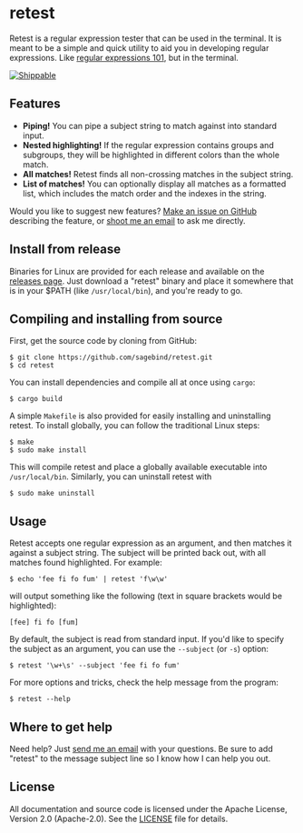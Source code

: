 # retest
Retest is a regular expression tester that can be used in the terminal. It is meant to be a simple and quick utility to aid you in developing regular expressions. Like [regular expressions 101](https://regex101.com), but in the terminal.

[![Shippable](https://img.shields.io/shippable/59f4fe46e07b7707001812ad.svg)](https://app.shippable.com/github/sagebind/retest)

## Features
- **Piping!** You can pipe a subject string to match against into standard input.
- **Nested highlighting!** If the regular expression contains groups and subgroups, they will be highlighted in different colors than the whole match.
- **All matches!** Retest finds all non-crossing matches in the subject string.
- **List of matches!** You can optionally display all matches as a formatted list, which includes the match order and the indexes in the string.

Would you like to suggest new features? [Make an issue on GitHub](https://github.com/sagebind/retest/issues/new) describing the feature, or [shoot me an email](mailto:me@stephencoakley.com) to ask me directly.

## Install from release
Binaries for Linux are provided for each release and available on the [releases page](https://github.com/sagebind/retest/releases). Just download a "retest" binary and place it somewhere that is in your $PATH (like `/usr/local/bin`), and you're ready to go.

## Compiling and installing from source
First, get the source code by cloning from GitHub:

    $ git clone https://github.com/sagebind/retest.git
    $ cd retest

You can install dependencies and compile all at once using `cargo`:

    $ cargo build

A simple `Makefile` is also provided for easily installing and uninstalling retest. To install globally, you can follow the traditional Linux steps:

    $ make
    $ sudo make install

This will compile retest and place a globally available executable into `/usr/local/bin`. Similarly, you can uninstall retest with

    $ sudo make uninstall

## Usage
Retest accepts one regular expression as an argument, and then matches it against a subject string. The subject will be printed back out, with all matches found highlighted. For example:

    $ echo 'fee fi fo fum' | retest 'f\w\w'

will output something like the following (text in square brackets would be highlighted):

    [fee] fi fo [fum]

By default, the subject is read from standard input. If you'd like to specify the subject as an argument, you can use the `--subject` (or `-s`) option:

    $ retest '\w+\s' --subject 'fee fi fo fum'

For more options and tricks, check the help message from the program:

    $ retest --help

## Where to get help
Need help? Just [send me an email](mailto:me@stephencoakley.com) with your questions. Be sure to add "retest" to the message subject line so I know how I can help you out.

## License
All documentation and source code is licensed under the Apache License, Version 2.0 (Apache-2.0). See the [LICENSE](LICENSE) file for details.
